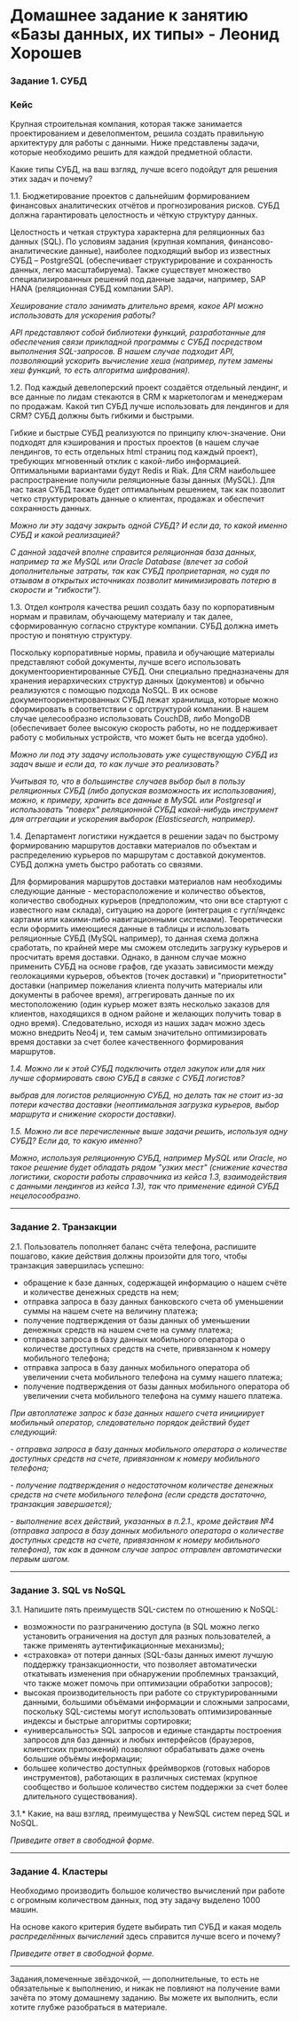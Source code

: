 # Домашнее задание к занятию «Базы данных, их типы» - Леонид Хорошев


### Задание 1. СУБД

### Кейс
Крупная строительная компания, которая также занимается проектированием и девелопментом, решила создать 
правильную архитектуру для работы с данными. Ниже представлены задачи, которые необходимо решить для
каждой предметной области. 

Какие типы СУБД, на ваш взгляд, лучше всего подойдут для решения этих задач и почему? 
 
1.1. Бюджетирование проектов с дальнейшим формированием финансовых аналитических отчётов и прогнозирования рисков.
СУБД должна гарантировать целостность и чёткую структуру данных.

Целостность и четкая структура характерна для реляционных баз данных (SQL). По условиям задания (крупная компания, финансово-аналитические данные),
наиболее подходящий выбор из известных СУБД – PostgreSQL (обеспечивает структурирование и сохранность данных, легко масштабируема).
Также существует множество специализированных решений под данные задачи, например, SAP HANA (реляционная СУБД компании SAP).

*Хеширование стало занимать длительно время, какое API можно использовать для ускорения работы?*

*API представляют собой библиотеки функций, разработанные для обеспечения связи прикладной программы с СУБД посредством выполнения SQL-запросов.
В нашем случае подходит API, позволяющий ускорить вычисление хеша (например, путем замены хеш функций, то есть алгоритма шифрования).*


1.2. Под каждый девелоперский проект создаётся отдельный лендинг, и все данные по лидам стекаются в CRM к 
маркетологам и менеджерам по продажам. Какой тип СУБД лучше использовать для лендингов и для CRM? 
СУБД должны быть гибкими и быстрыми.

Гибкие и быстрые СУБД реализуются по принципу ключ-значение. Они подходят для кэширования и простых проектов
(в нашем случае лендингов, то есть отдельных html страниц под каждый проект), требующих мгновенный отклик с какой-либо информацией. Оптимальными вариантами будут Redis и Riak.
Для CRM наибольшее распространение получили реляционные базы данных (MySQL).
Для нас такая СУБД также будет оптимальным решением, так как позволит четко структурировать данные о клиентах, продажах и обеспечит сохранность данных. 

*Можно ли эту задачу закрыть одной СУБД? И если да, то какой именно СУБД и какой реализацией?*

*С данной задачей вполне справится реляционная база данных, например та же MySQL или Oracle Database (влечет за собой дополнительные затраты, так как СУБД проприетарная,
но судя по отзывам в открытых источниках позволит минимизировать потерю в скорости и "гибкости").*


1.3. Отдел контроля качества решил создать базу по корпоративным нормам и правилам, обучающему материалу 
и так далее, сформированную согласно структуре компании. СУБД должна иметь простую и понятную структуру.

Поскольку корпоративные нормы, правила и обучающие материалы представляют собой документы, лучше всего использовать документоориентированные СУБД. 
Они специально предназначены для хранения иерархических структур данных (документов) и обычно реализуются с помощью подхода NoSQL.
В их основе документоориентированных СУБД лежат хранилища, которые можно сформировать в соответствии с оргструктурой компании.
В нашем случае целесообразно использовать CouchDB, либо MongoDB (обеспечивает более высокую скорость работы, но не поддерживает работу с мобильных устройств, что может быть не всегда удобно).

*Можно ли под эту задачу использовать уже существующую СУБД из задач выше и если да, то как лучше это 
реализовать?*

*Учитывая то, что в большинстве случаев выбор был в пользу реляционных СУБД (либо допуская возможность их использования), можно, к примеру,
хранить все данные в MySQL или Postgresql и  использовать "поверх" реляционной СУБД какой-нибудь инструмент для аггрегации и ускорения выборок (Elasticsearch, например).*


1.4. Департамент логистики нуждается в решении задач по быстрому формированию маршрутов доставки материалов 
по объектам и распределению курьеров по маршрутам с доставкой документов. СУБД должна уметь быстро работать
со связями.

Для формирования маршрутов доставки материалов нам необходимы следующие данные - месторасположение и количество объектов, количество свободных курьеров (предположим, что они
все стартуют с известного нам склада), ситуацию на дороге (интеграция с гугл/яндекс картами или какими-либо навигационными системами). Теоретически если оформить имеющиеся данные 
в таблицы и использовать реляционные СУБД (MySQL например), то данная схема должна сработать, по крайней мере мы сможем отследить загрузку курьеров и просчитать время доставки.
Однако, в данном случае можно применить СУБД на основе графов, где указать зависимости между геолокациями курьеров, объектов (точек доставки) и "приоритетности" доставки
(например пожелания клиента получить материалы или документы в рабочее время), аггрегировать данные по их местоположению (один курьер может взять несколько заказов для клиентов,
находящихся в одном районе и желающих получить товар в одно время). Следовательно, исходя из наших задач можно здесь можно внедрить Neo4j и, тем самым значительно оптимизировать время доставки за счет более качественного формирования маршрутов.

*1.4. Можно ли к этой СУБД подключить отдел закупок или для них лучше сформировать свою СУБД в связке с СУБД 
логистов?*

*выбрав для логистов реляционную СУБД, но делать так не стоит из-за потери качества доставки (неоптимальная загрузка курьеров, выбор маршрута и снижение скорости доставки).*

*1.5. Можно ли все перечисленные выше задачи решить, используя одну СУБД? Если да, то какую именно?*

*Можно, используя реляционную СУБД, например MySQL или Oracle, но такое решение будет обладать рядом "узких мест" (снижение качества логистики, скорости работы справочника из кейса 1.3, взаимодействия с данными лендингов из кейса 1.3), так что применение единой СУБД нецелосообразно.*

---

### Задание 2. Транзакции

2.1. Пользователь пополняет баланс счёта телефона, распишите пошагово, какие действия должны произойти для того, чтобы 
транзакция завершилась успешно:
- обращение к базе данных, содержащей информацию о нашем счёте и количестве денежных средств на нем;
- отправка запроса в базу данных банковского счета об уменьшении суммы на нашем счете на величину платежа;
- получение подтверждения от базы данных об уменьшении денежных средств на нашем счете на сумму платежа;
-	отправка запроса в базу данных мобильного оператора о количестве доступных средств на счете, привязанном к номеру мобильного телефона;
-	отправка запроса в базу данных мобильного оператора об увеличении счета мобильного телефона на сумму нашего платежа;
-	получение подтверждения от базы данных мобильного оператора об увеличении счета мобильного телефона на сумму нашего платежа.


*При автоплатеже запрос к базе данных нашего счета инициирует мобильный оператор, следовательно порядок действий будет следующий:*

*-	отправка запроса в базу данных мобильного оператора о количестве доступных средств на счете, привязанном к номеру мобильного телефона;*

*-	получение подтверждения о недостаточном количестве денежных средств на счете мобильного телефона (если средств достаточно, транзакция завершается);*

*-	выполнение всех действий, указанных в п.2.1., кроме действия №4 (отправка запроса в базу данных мобильного оператора о количестве доступных средств на счете, привязанном к номеру мобильного телефона), так как в данном случае запрос отправлен автоматически первым шагом.*


---

### Задание 3. SQL vs NoSQL

3.1. Напишите пять преимуществ SQL-систем по отношению к NoSQL: 
-	возможности по разграничению доступа (в SQL можно легко установить ограничения на доступ для разных пользователей, а также применять аутентификационные механизмы);
-	«страховка» от потери данных (SQL-базы данных имеют лучшую поддержку транзакционности, что позволяет автоматически откатывать изменения при обнаружении проблемных транзакций, что также может помочь при оптимизации обработки запросов);
-	высокая производительность при работе со структурированными данными, большими объёмами информации и сложными запросами, поскольку SQL-системы могут использовать оптимизированные индексы и быстрые алгоритмы сортировки;
-	«универсальность» SQL запросов и единые стандарты построения запросов для баз данных и любых интерфейсов (браузеров, клиентских приложений)  позволяют обрабатывать даже очень большие объёмы информации;
-	большее количество доступных фреймворков (готовых наборов инструментов), работающих в различных системах (крупное сообщество и большое количество систем поддержки за счет более длительного существования).

3.1.* Какие, на ваш взгляд, преимущества у NewSQL систем перед SQL и NoSQL.

*Приведите ответ в свободной форме.*

---

### Задание 4. Кластеры

Необходимо производить большое количество вычислений при работе с огромным количеством данных, под эту задачу 
выделено 1000 машин. 

На основе какого критерия будете выбирать тип СУБД и какая модель *распределённых вычислений* 
здесь справится лучше всего и почему?

*Приведите ответ в свободной форме.*

---

Задания,помеченные звёздочкой, — дополнительные, то есть не обязательные к выполнению, и никак не повлияют на получение вами зачёта по этому домашнему заданию. Вы можете их выполнить, если хотите глубже разобраться в материале.
